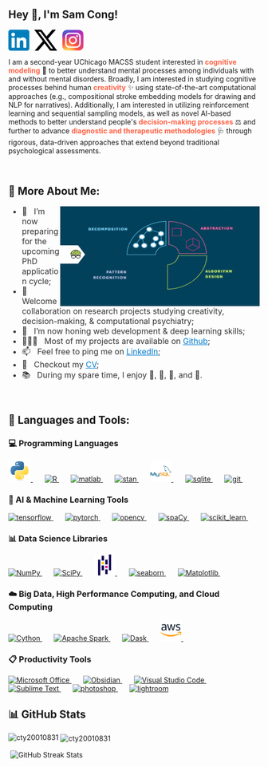 ## Hey 👋, I'm Sam Cong!

<!-- Social Icons with Styling -->
<a href='https://www.linkedin.com/in/tianyuecong/'><img align='left' alt="linkedin" src="assets/icons/linkedin.svg" height="42px" style="margin-right: 10px;"/></a>
<a href='https://x.com/congtianyue1'><img align='left' alt="twitter" src="assets/icons/x.svg" height="42px" style="margin-right: 10px;"/></a>
<a href="https://instagram.com/congtianyue" target="blank"><img align="center" src="assets/icons/ins.svg" alt="instagram" height="42px" style="margin-right: 10px;"/></a>

<!-- Introduction Paragraph -->
  I am a second-year UChicago MACSS student interested in <b style="color:#FF6347;">cognitive modeling</b> 🧠 to better understand mental processes among individuals with and without mental disorders. Broadly, I am interested in studying cognitive processes behind human <b style="color:#FF6347;">creativity</b> ✨ using state-of-the-art computational approaches (e.g., compositional stroke embedding models for drawing and NLP for narratives). Additionally, I am interested in utilizing reinforcement learning and sequential sampling models, as well as novel AI-based methods to better understand people's <b style="color:#FF6347;">decision-making processes</b> ⚖️ and further to advance <b style="color:#FF6347;">diagnostic and therapeutic methodologies</b> 🩺 through rigorous, data-driven approaches that extend beyond traditional psychological assessments.

<br>

## 🧐 More About Me:
<img align="right" alt="GIF" src="assets/icons/computational_thinking.gif" height="200px" width="400px"/>
<ul style="font-size: 16px; color: #333;">
  <li>💪 &nbsp; I’m now preparing for the upcoming PhD application cycle;</li>
  <li>🤝 &nbsp; Welcome collaboration on research projects studying creativity, decision-making, & computational psychiatry;</li>
  <li>🌱 &nbsp; I’m now honing web development & deep learning skills;</li>
  <li>👨🏻‍💻 &nbsp; Most of my projects are available on <a href="https://github.com/cty20010831?tab=repositories" style="color: #007acc;">Github</a>;</li>
  <li>📫 &nbsp; Feel free to ping me on <a href="https://www.linkedin.com/in/tianyuecong/" style="color: #007acc;">LinkedIn</a>;</li>
  <li>📝 &nbsp; Checkout my <a href="assets/CV.pdf" style="color: #007acc;">CV</a>;</li>
  <li>📚 &nbsp; During my spare time, I enjoy 🎱, 🏀, 🥾, and 📸.</li>
</ul>

<br>

## 🔨 Languages and Tools:

<!-- Programming Languages -->
### 💻 Programming Languages
<a href="https://www.python.org" target="_blank" rel="noreferrer">
  <img src="https://raw.githubusercontent.com/devicons/devicon/master/icons/python/python-original.svg" alt="python" height="45px"/>
</a>&nbsp;&nbsp;&nbsp;&nbsp;&nbsp;
<a href="https://www.r-project.org/" target="_blank" rel="noreferrer">
  <img src="https://upload.wikimedia.org/wikipedia/commons/1/1b/R_logo.svg" alt="R" height="42px"/>
</a>&nbsp;&nbsp;&nbsp;&nbsp;&nbsp;
<a href="https://www.mathworks.com/" target="_blank" rel="noreferrer">
  <img src="https://upload.wikimedia.org/wikipedia/commons/2/21/Matlab_Logo.png" alt="matlab" height="42px"/>
</a>&nbsp;&nbsp;&nbsp;&nbsp;&nbsp;
<a href="https://mc-stan.org/" target="_blank" rel="noreferrer">
  <img src="https://www.svgrepo.com/show/374097/stan.svg" alt="stan" height="42px"/>
</a>&nbsp;&nbsp;&nbsp;&nbsp;&nbsp;
<a href="https://www.mysql.com/" target="_blank" rel="noreferrer">
  <img src="https://raw.githubusercontent.com/devicons/devicon/master/icons/mysql/mysql-original-wordmark.svg" alt="mysql" height="42px"/>
</a>&nbsp;&nbsp;&nbsp;&nbsp;&nbsp;
<a href="https://www.sqlite.org/" target="_blank" rel="noreferrer">
  <img src="https://www.vectorlogo.zone/logos/sqlite/sqlite-icon.svg" alt="sqlite" height="42px"/>
</a>&nbsp;&nbsp;&nbsp;&nbsp;&nbsp;
<a href="https://git-scm.com/" target="_blank" rel="noreferrer">
  <img src="https://www.vectorlogo.zone/logos/git-scm/git-scm-icon.svg" alt="git" height="42px"/>
</a>&nbsp;&nbsp;&nbsp;&nbsp;&nbsp;

<!-- AI & ML -->
### 🤖 AI & Machine Learning Tools
<a href="https://www.tensorflow.org" target="_blank" rel="noreferrer">
  <img src="https://www.vectorlogo.zone/logos/tensorflow/tensorflow-icon.svg" alt="tensorflow" height="42px"/>
</a>&nbsp;&nbsp;&nbsp;&nbsp;&nbsp;
<a href="https://pytorch.org/" target="_blank" rel="noreferrer">
  <img src="https://www.vectorlogo.zone/logos/pytorch/pytorch-icon.svg" alt="pytorch" height="42px"/>
</a>&nbsp;&nbsp;&nbsp;&nbsp;&nbsp;
<a href="https://opencv.org/" target="_blank" rel="noreferrer">
  <img src="https://www.vectorlogo.zone/logos/opencv/opencv-icon.svg" alt="opencv" height="42px"/>
</a>&nbsp;&nbsp;&nbsp;&nbsp;&nbsp;
<a href="https://spacy.io/" target="_blank" rel="noreferrer">
  <img src="https://upload.wikimedia.org/wikipedia/commons/8/88/SpaCy_logo.svg" alt="spaCy" height="42px"/>
</a>&nbsp;&nbsp;&nbsp;&nbsp;&nbsp;
<a href="https://scikit-learn.org/" target="_blank" rel="noreferrer">
  <img src="https://upload.wikimedia.org/wikipedia/commons/0/05/Scikit_learn_logo_small.svg" alt="scikit_learn" height="42px"/>
</a>&nbsp;&nbsp;&nbsp;&nbsp;&nbsp;

<!-- Data Science -->
### 📊 Data Science Libraries
<a href="https://numpy.org/" target="_blank" rel="noreferrer">
  <img src="https://upload.wikimedia.org/wikipedia/commons/3/31/NumPy_logo_2020.svg" alt="NumPy" height="42px"/>
</a>&nbsp;&nbsp;&nbsp;&nbsp;&nbsp;
<a href="https://scipy.org/" target="_blank" rel="noreferrer">
  <img src="https://upload.wikimedia.org/wikipedia/commons/b/b2/SCIPY_2.svg" alt="SciPy" height="42px"/>
</a>&nbsp;&nbsp;&nbsp;&nbsp;&nbsp;
<a href="https://pandas.pydata.org/" target="_blank" rel="noreferrer">
  <img src="https://raw.githubusercontent.com/devicons/devicon/2ae2a900d2f041da66e950e4d48052658d850630/icons/pandas/pandas-original.svg" alt="pandas" height="42px"/>
</a>&nbsp;&nbsp;&nbsp;&nbsp;&nbsp;
<a href="https://seaborn.pydata.org/" target="_blank" rel="noreferrer">
  <img src="https://seaborn.pydata.org/_images/logo-mark-lightbg.svg" alt="seaborn" height="42px"/>
</a>&nbsp;&nbsp;&nbsp;&nbsp;&nbsp;
<a href="https://matplotlib.org/" target="_blank" rel="noreferrer">
  <img src="https://upload.wikimedia.org/wikipedia/commons/8/84/Matplotlib_icon.svg" alt="Matplotlib" height="42px"/>
</a>&nbsp;&nbsp;&nbsp;&nbsp;&nbsp;

<!-- Big Data, High Performance Computing, and Cloud Computing -->
### ☁️ Big Data, High Performance Computing, and Cloud Computing
<a href="https://cython.org/" target="_blank" rel="noreferrer">
  <img src="https://cython.org/logo/cython-logo.svg" alt="Cython" height="42px"/>
</a>&nbsp;&nbsp;&nbsp;&nbsp;&nbsp;
<a href="https://spark.apache.org/" target="_blank" rel="noreferrer">
  <img src="https://upload.wikimedia.org/wikipedia/commons/f/f3/Apache_Spark_logo.svg" alt="Apache Spark" height="42px"/>
</a>&nbsp;&nbsp;&nbsp;&nbsp;&nbsp;
<a href="https://dask.org/" target="_blank" rel="noreferrer">
  <img src="https://docs.dask.org/en/latest/_images/dask_horizontal.svg" alt="Dask" height="42px"/>
</a>&nbsp;&nbsp;&nbsp;&nbsp;&nbsp;
<a href="https://aws.amazon.com" target="_blank" rel="noreferrer">
  <img src="https://raw.githubusercontent.com/devicons/devicon/master/icons/amazonwebservices/amazonwebservices-original-wordmark.svg" alt="aws" height="42px"/>
</a>&nbsp;&nbsp;&nbsp;&nbsp;&nbsp;

<!-- Productivity -->
### 📋 Productivity Tools
<a href="https://www.office.com/" target="_blank" rel="noreferrer">
  <img src="https://cdn.worldvectorlogo.com/logos/office-2.svg" alt="Microsoft Office" height="42px"/>
</a>&nbsp;&nbsp;&nbsp;&nbsp;&nbsp;
<a href="https://obsidian.md/" target="_blank" rel="noreferrer">
  <img src="https://upload.wikimedia.org/wikipedia/commons/1/10/2023_Obsidian_logo.svg" alt="Obsidian" height="42px"/>
</a>&nbsp;&nbsp;&nbsp;&nbsp;&nbsp;
<a href="https://code.visualstudio.com/" target="_blank" rel="noreferrer">
  <img src="https://upload.wikimedia.org/wikipedia/commons/9/9a/Visual_Studio_Code_1.35_icon.svg" alt="Visual Studio Code" height="42px"/>
</a>&nbsp;&nbsp;&nbsp;&nbsp;&nbsp;
<a href="https://www.sublimetext.com/" target="_blank" rel="noreferrer">
  <img src="https://upload.wikimedia.org/wikipedia/en/d/d2/Sublime_Text_3_logo.png" alt="Sublime Text" height="42px"/>
</a>&nbsp;&nbsp;&nbsp;&nbsp;&nbsp;
<a href="https://www.photoshop.com/en" target="_blank" rel="noreferrer">
  <img src="https://upload.wikimedia.org/wikipedia/commons/a/af/Adobe_Photoshop_CC_icon.svg" alt="photoshop" height="42px"/>
</a>&nbsp;&nbsp;&nbsp;&nbsp;&nbsp;
<a href="https://www.adobe.com/products/photoshop-lightroom.html" target="_blank" rel="noreferrer">
  <img src="https://upload.wikimedia.org/wikipedia/commons/b/b6/Adobe_Photoshop_Lightroom_CC_logo.svg" alt="lightroom" height="42px"/>
</a>



<br>

## 📊 GitHub Stats

<!-- Top Languages -->
<p><img align="left" src="https://github-readme-stats.vercel.app/api/top-langs?username=cty20010831&show_icons=true&locale=en&layout=compact&theme=tokyonight" alt="cty20010831" /></p>

<!-- GitHub Stats -->
<p>&nbsp;<img align="center" src="https://github-readme-stats.vercel.app/api?username=cty20010831&show_icons=true&locale=en&hide_rank=true&include_all_commits=true&theme=tokyonight" alt="cty20010831" /></p>

<!-- GitHub Streak -->
<p>&nbsp;<img align="center" src="https://streak-stats.demolab.com?user=cty20010831&theme=tokyonight&hide_border=true" alt="GitHub Streak Stats" /></p>
